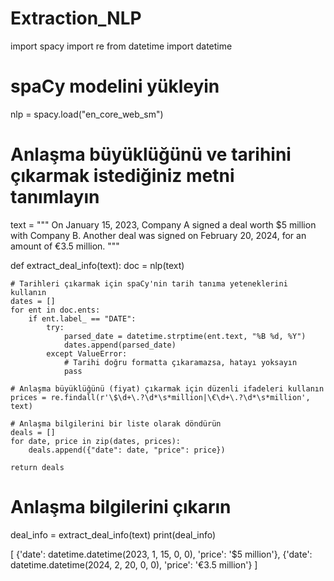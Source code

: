 # Extraction_NLP



import spacy
import re
from datetime import datetime

# spaCy modelini yükleyin
nlp = spacy.load("en_core_web_sm")

# Anlaşma büyüklüğünü ve tarihini çıkarmak istediğiniz metni tanımlayın
text = """
On January 15, 2023, Company A signed a deal worth $5 million with Company B.
Another deal was signed on February 20, 2024, for an amount of €3.5 million.
"""

def extract_deal_info(text):
    doc = nlp(text)
    
    # Tarihleri çıkarmak için spaCy'nin tarih tanıma yeteneklerini kullanın
    dates = []
    for ent in doc.ents:
        if ent.label_ == "DATE":
            try:
                parsed_date = datetime.strptime(ent.text, "%B %d, %Y")
                dates.append(parsed_date)
            except ValueError:
                # Tarihi doğru formatta çıkaramazsa, hatayı yoksayın
                pass
    
    # Anlaşma büyüklüğünü (fiyat) çıkarmak için düzenli ifadeleri kullanın
    prices = re.findall(r'\$\d+\.?\d*\s*million|\€\d+\.?\d*\s*million', text)

    # Anlaşma bilgilerini bir liste olarak döndürün
    deals = []
    for date, price in zip(dates, prices):
        deals.append({"date": date, "price": price})
    
    return deals

# Anlaşma bilgilerini çıkarın
deal_info = extract_deal_info(text)
print(deal_info)







[
    {'date': datetime.datetime(2023, 1, 15, 0, 0), 'price': '$5 million'},
    {'date': datetime.datetime(2024, 2, 20, 0, 0), 'price': '€3.5 million'}
]





